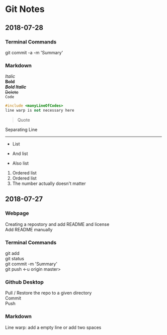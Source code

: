 # Git Notes

## 2018-07-28  

### Terminal Commands

git commit -a -m 'Summary'  

### Markdown

*Italic*  
**Bold**  
***Bold Italic***  
~~Delete~~  
`Code`  
```C++
#include <manyLineOfCodes>
line warp is not necessary here
```
>Quote  

Separating Line
***
- List
+ And list
* Also list


1. Ordered list
2. Ordered list
10. The number actually doesn't matter

## 2018-07-27  

### Webpage

Creating a repostory and add README and license  
Add README manually  

### Terminal Commands

git add  
git status  
git commit -m 'Summary'  
git push <-u origin master>  

### Github Desktop

Pull / Restore the repo to a given directory  
Commit  
Push  

### Markdown

Line warp: add a empty line or add two spaces  